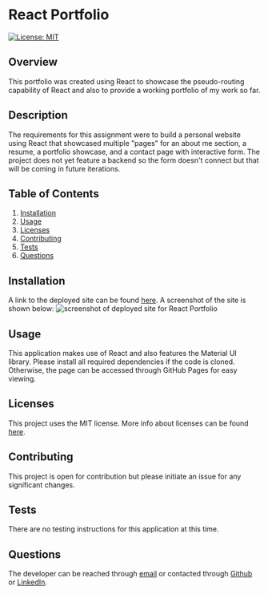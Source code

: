 # React Portfolio

[![License: MIT](https://img.shields.io/badge/License-MIT-yellow.svg)](https://opensource.org/licenses/MIT)

## Overview
This portfolio was created using React to showcase the pseudo-routing capability of React and also to provide a working portfolio of my work so far. 

## Description
The requirements for this assignment were to build a personal website using React that showcased multiple "pages" for an about me section, a resume, a portfolio showcase, and a contact page with interactive form. The project does not yet feature a backend so the form doesn't connect but that will be coming in future iterations. 

## Table of Contents

1. [Installation](#installation)
2. [Usage](#usage)
3. [Licenses](#licenses)
4. [Contributing](#contributing)
5. [Tests](#tests)
6. [Questions](#questions)

## Installation
A link to the deployed site can be found [here](). A screenshot of the site is shown below: 
![screenshot of deployed site for React Portfolio]()

## Usage
This application makes use of React and also features the Material UI library. Please install all required dependencies if the code is cloned. Otherwise, the page can be accessed through GitHub Pages for easy viewing. 

## Licenses
This project uses the MIT license. More info about licenses can be found [here](https://choosealicense.com/).


## Contributing
This project is open for contribution but please initiate an issue for any significant changes. 

## Tests
There are no testing instructions for this application at this time.

## Questions
The developer can be reached through [email](kristen.l.santee@gmail.com) or contacted through [Github](https://github.com/kristensantee) or [LinkedIn](https://linkedin.com/in/kristen-santee).

